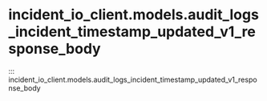 # incident_io_client.models.audit_logs_incident_timestamp_updated_v1_response_body

::: incident_io_client.models.audit_logs_incident_timestamp_updated_v1_response_body